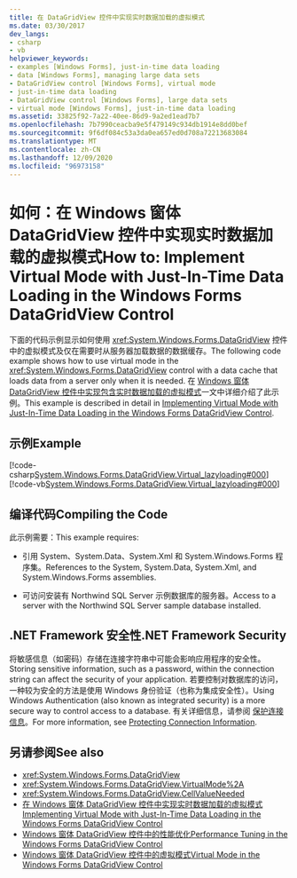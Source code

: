 ```yaml
---
title: 在 DataGridView 控件中实现实时数据加载的虚拟模式
ms.date: 03/30/2017
dev_langs:
- csharp
- vb
helpviewer_keywords:
- examples [Windows Forms], just-in-time data loading
- data [Windows Forms], managing large data sets
- DataGridView control [Windows Forms], virtual mode
- just-in-time data loading
- DataGridView control [Windows Forms], large data sets
- virtual mode [Windows Forms], just-in-time data loading
ms.assetid: 33825f92-7a22-40ee-86d9-9a2ed1ead7b7
ms.openlocfilehash: 7b7990ceacba9e5f479149c934db1914e8dd0bef
ms.sourcegitcommit: 9f6df084c53a3da0ea657ed0d708a72213683084
ms.translationtype: MT
ms.contentlocale: zh-CN
ms.lasthandoff: 12/09/2020
ms.locfileid: "96973158"
---
```

# <a name="how-to-implement-virtual-mode-with-just-in-time-data-loading-in-the-windows-forms-datagridview-control"></a><span data-ttu-id="1cc57-102">如何：在 Windows 窗体 DataGridView 控件中实现实时数据加载的虚拟模式</span><span class="sxs-lookup"><span data-stu-id="1cc57-102">How to: Implement Virtual Mode with Just-In-Time Data Loading in the Windows Forms DataGridView Control</span></span>

<span data-ttu-id="1cc57-103">下面的代码示例显示如何使用 <xref:System.Windows.Forms.DataGridView> 控件中的虚拟模式及仅在需要时从服务器加载数据的数据缓存。</span><span class="sxs-lookup"><span data-stu-id="1cc57-103">The following code example shows how to use virtual mode in the <xref:System.Windows.Forms.DataGridView> control with a data cache that loads data from a server only when it is needed.</span></span> <span data-ttu-id="1cc57-104">在 [Windows 窗体 DataGridView 控件中实现包含实时数据加载的虚拟模式](implementing-virtual-mode-jit-data-loading-in-the-datagrid.md)一文中详细介绍了此示例。</span><span class="sxs-lookup"><span data-stu-id="1cc57-104">This example is described in detail in [Implementing Virtual Mode with Just-In-Time Data Loading in the Windows Forms DataGridView Control](implementing-virtual-mode-jit-data-loading-in-the-datagrid.md).</span></span>  
  
## <a name="example"></a><span data-ttu-id="1cc57-105">示例</span><span class="sxs-lookup"><span data-stu-id="1cc57-105">Example</span></span>  

 [!code-csharp[System.Windows.Forms.DataGridView.Virtual_lazyloading#000](~/samples/snippets/csharp/VS_Snippets_Winforms/System.Windows.Forms.DataGridView.Virtual_lazyloading/CS/lazyloading.cs#000)]
 [!code-vb[System.Windows.Forms.DataGridView.Virtual_lazyloading#000](~/samples/snippets/visualbasic/VS_Snippets_Winforms/System.Windows.Forms.DataGridView.Virtual_lazyloading/VB/lazyloading.vb#000)]  
  
## <a name="compiling-the-code"></a><span data-ttu-id="1cc57-106">编译代码</span><span class="sxs-lookup"><span data-stu-id="1cc57-106">Compiling the Code</span></span>  

 <span data-ttu-id="1cc57-107">此示例需要：</span><span class="sxs-lookup"><span data-stu-id="1cc57-107">This example requires:</span></span>  
  
- <span data-ttu-id="1cc57-108">引用 System、System.Data、System.Xml 和 System.Windows.Forms 程序集。</span><span class="sxs-lookup"><span data-stu-id="1cc57-108">References to the System, System.Data, System.Xml, and System.Windows.Forms assemblies.</span></span>  
  
- <span data-ttu-id="1cc57-109">可访问安装有 Northwind SQL Server 示例数据库的服务器。</span><span class="sxs-lookup"><span data-stu-id="1cc57-109">Access to a server with the Northwind SQL Server sample database installed.</span></span>  
  
## <a name="net-framework-security"></a><span data-ttu-id="1cc57-110">.NET Framework 安全性</span><span class="sxs-lookup"><span data-stu-id="1cc57-110">.NET Framework Security</span></span>  

 <span data-ttu-id="1cc57-111">将敏感信息（如密码）存储在连接字符串中可能会影响应用程序的安全性。</span><span class="sxs-lookup"><span data-stu-id="1cc57-111">Storing sensitive information, such as a password, within the connection string can affect the security of your application.</span></span> <span data-ttu-id="1cc57-112">若要控制对数据库的访问，一种较为安全的方法是使用 Windows 身份验证（也称为集成安全性）。</span><span class="sxs-lookup"><span data-stu-id="1cc57-112">Using Windows Authentication (also known as integrated security) is a more secure way to control access to a database.</span></span> <span data-ttu-id="1cc57-113">有关详细信息，请参阅 [保护连接信息](/dotnet/framework/data/adonet/protecting-connection-information)。</span><span class="sxs-lookup"><span data-stu-id="1cc57-113">For more information, see [Protecting Connection Information](/dotnet/framework/data/adonet/protecting-connection-information).</span></span>  
  
## <a name="see-also"></a><span data-ttu-id="1cc57-114">另请参阅</span><span class="sxs-lookup"><span data-stu-id="1cc57-114">See also</span></span>

- <xref:System.Windows.Forms.DataGridView>
- <xref:System.Windows.Forms.DataGridView.VirtualMode%2A>
- <xref:System.Windows.Forms.DataGridView.CellValueNeeded>
- [<span data-ttu-id="1cc57-115">在 Windows 窗体 DataGridView 控件中实现实时数据加载的虚拟模式</span><span class="sxs-lookup"><span data-stu-id="1cc57-115">Implementing Virtual Mode with Just-In-Time Data Loading in the Windows Forms DataGridView Control</span></span>](implementing-virtual-mode-jit-data-loading-in-the-datagrid.md)
- [<span data-ttu-id="1cc57-116">Windows 窗体 DataGridView 控件中的性能优化</span><span class="sxs-lookup"><span data-stu-id="1cc57-116">Performance Tuning in the Windows Forms DataGridView Control</span></span>](performance-tuning-in-the-windows-forms-datagridview-control.md)
- [<span data-ttu-id="1cc57-117">Windows 窗体 DataGridView 控件中的虚拟模式</span><span class="sxs-lookup"><span data-stu-id="1cc57-117">Virtual Mode in the Windows Forms DataGridView Control</span></span>](virtual-mode-in-the-windows-forms-datagridview-control.md)
